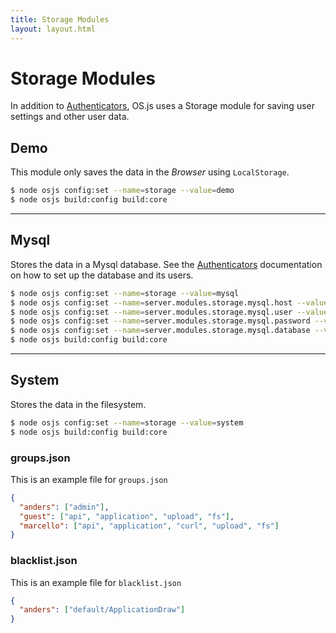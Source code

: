 ```yaml
---
title: Storage Modules
layout: layout.html
---
```


# Storage Modules

In addition to [Authenticators](/manual/auth), OS.js uses a Storage module for saving user settings and other user data.


## Demo

This module only saves the data in the *Browser* using `LocalStorage`.

```bash
$ node osjs config:set --name=storage --value=demo
$ node osjs build:config build:core

```

---

## Mysql

Stores the data in a Mysql database. See the [Authenticators](/manual/auth) documentation on how to set up the database and its users.

```bash
$ node osjs config:set --name=storage --value=mysql
$ node osjs config:set --name=server.modules.storage.mysql.host --value=localhost
$ node osjs config:set --name=server.modules.storage.mysql.user --value=osjsuser
$ node osjs config:set --name=server.modules.storage.mysql.password --value=osjspassword
$ node osjs config:set --name=server.modules.storage.mysql.database --value=osjs
$ node osjs build:config build:core
```

---

## System

Stores the data in the filesystem.

```bash
$ node osjs config:set --name=storage --value=system
$ node osjs build:config build:core
```

### groups.json

This is an example file for `groups.json`

```json
{
  "anders": ["admin"],
  "guest": ["api", "application", "upload", "fs"],
  "marcello": ["api", "application", "curl", "upload", "fs"]
}
```

### blacklist.json

This is an example file for `blacklist.json`

```json
{
  "anders": ["default/ApplicationDraw"]
}
```
